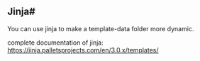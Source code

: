 
## Jinja#

You can use jinja to make a template-data folder more dynamic.

complete documentation of jinja: https://jinja.palletsprojects.com/en/3.0.x/templates/
